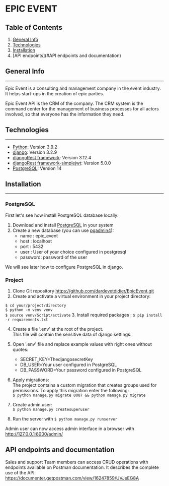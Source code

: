 # EPIC EVENT
 

## Table of Contents
1. [General Info](#general-info)
2. [Technologies](#technologies)
3. [Installation](#installation)
5. [API endpoints](#API endpoints and documentation)

## General Info
***
Epic Event is a consulting and management company in the event industry. It helps start-ups in the creation of epic parties.

Epic Event API is the CRM of the company.
The CRM system is the command center for the management of business processes for all actors involved, so that everyone has the information they need.

## Technologies
***

* [Python](https://www.python.org/): Version 3.9.2 
* [django](https://www.djangoproject.com/): Version 3.2.9
* [djangoRest framework](https://www.django-rest-framework.org/): Version 3.12.4
* [djangoRest framework-simplejwt](https://django-rest-framework-simplejwt.readthedocs.io/): Version 5.0.0
* [PostgreSQL](https://www.postgresql.org/): Version 14

## Installation
***
### PostgreSQL
First let's see how install PostgreSQL database locally:

1. Download and install [PostgreSQL](https://www.postgresql.org/) in your system
2. Create a new database (you can use [pgadmin4](https://www.pgadmin.org/)):
   * name : epic_event
   * host : localhost
   * port : 5432
   * user : User of your choice configured in postgresql
   * password: password of the user


We will see later how to configure PostgreSQL in django.

### Project

1. Clone Git repository <https://github.com/dardevetdidier/EpicEvent.git>
2. Create and activate a virtual environment in your project directory:

`$ cd your/project/directory`\
`$ python -m venv venv`\
`$ source venv/Script/activate`
3. Install required packages : `$ pip install -r requirements.txt`


4. Create a file '.env' at the root of the project.\
This file will contain the sensitive data of django settings.


5. Open '.env' file and replace example values with right ones without quotes:

   * SECRET_KEY=ThedjangosecretKey
   * DB_USER=Your user configured in PostgreSQL
   * DB_PASSWORD=Your password configured in PostgreSQL
   

6. Apply migrations:\
The project contains a custom migration that creates groups used for permissions.
To apply this migration enter the following:\
`$ python manage.py migrate 0007 && python manage.py migrate`


7. Create admin user:\
`$ python manage.py createsuperuser`


8. Run the server with `$ python manage.py runserver`

Admin user can now access admin interface in a browser with <http://127.0.0.1:8000/admin/>


## API endpoints and documentation

Sales and support Team members can access CRUD operations with endpoints available on Postman documentation. It describes the 
complete use of the API:
<https://documenter.getpostman.com/view/16247859/UVJeEG8A>


